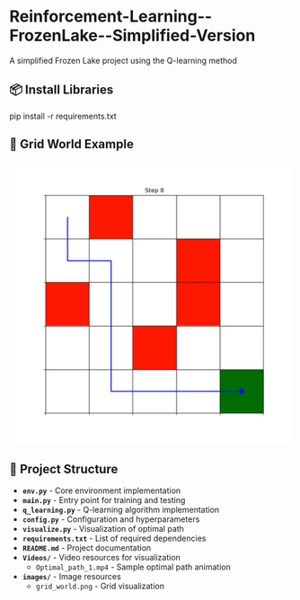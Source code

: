 # Reinforcement-Learning--FrozenLake--Simplified-Version
A simplified Frozen Lake project using the Q-learning method

## 📦 Install Libraries
pip install -r requirements.txt


## 🌠 Grid World Example
![Grid World example](images/GridWorld(5*5).jpg)


## 📂 Project Structure

- **`env.py`** - Core environment implementation
- **`main.py`** - Entry point for training and testing
- **`q_learning.py`** - Q-learning algorithm implementation
- **`config.py`** - Configuration and hyperparameters
- **`visualize.py`** - Visualization of optimal path  
- **`requirements.txt`** - List of required dependencies
- **`README.md`** - Project documentation
- **`Videos/`** - Video resources for visualization
  - `Optimal_path_1.mp4` - Sample optimal path animation
- **`images/`** - Image resources
  - `grid_world.png` - Grid visualization
